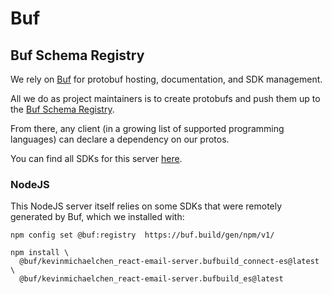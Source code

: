 # Buf

## Buf Schema Registry

We rely on [Buf][buf-url] for protobuf hosting, documentation, and SDK
management.

All we do as project maintainers is to create protobufs and push them up to the
[Buf Schema Registry][buf-schema-registry-url].

From there, any client (in a growing list of supported programming languages)
can declare a dependency on our protos.

You can find all SDKs for this server [here][buf-sdks-url].

### NodeJS

This NodeJS server itself relies on some SDKs that were remotely generated by
Buf, which we installed with:

```shell
npm config set @buf:registry  https://buf.build/gen/npm/v1/

npm install \
  @buf/kevinmichaelchen_react-email-server.bufbuild_connect-es@latest \
  @buf/kevinmichaelchen_react-email-server.bufbuild_es@latest
```

[buf-url]: https://buf.build/
[buf-schema-registry-url]: https://buf.build/docs/bsr/introduction/
[buf-sdks-url]:
  https://buf.build/kevinmichaelchen/react-email-server/assets/main
